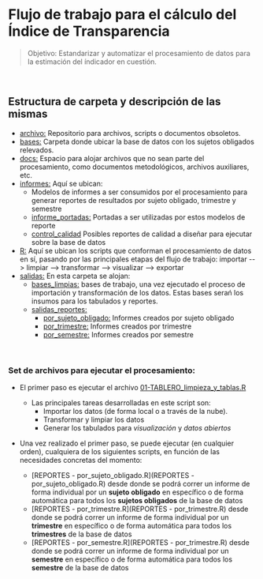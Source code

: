 # Flujo de trabajo para el cálculo del Índice de Transparencia

> Objetivo: Estandarizar y automatizar el procesamiento de datos para la estimación del índicador en cuestión.

<br>

## Estructura de carpeta y descripción de las mismas

- [archivo:](archivo) Repositorio para archivos, scripts o documentos obsoletos.
- [bases:](bases) Carpeta donde ubicar la base de datos con los sujetos obligados relevados.
- [docs:](docs) Espacio para alojar archivos que no sean parte del procesamiento, como documentos metodológicos, archivos auxiliares, etc.
- [informes:](informes) Aquí se ubican:
  - Modelos de informes a ser consumidos por el procesamiento para generar reportes de resultados por sujeto obligado, trimestre y semestre
  - [informe_portadas:](informes/informe_portadas) Portadas a ser utilizadas por estos modelos de reporte
  - [control_calidad](informes/control_calidad) Posibles reportes de calidad a diseñar para ejecutar sobre la base de datos
- [R:](R) Aquí se ubican los scripts que conforman el procesamiento de datos en sí, pasando por las principales etapas del flujo de trabajo: importar --> limpiar --> transformar --> visualizar --> exportar
- [salidas:](salidas) En esta carpeta se alojan:
  - [bases_limpias:](salidas/bases_limpias) bases de trabajo, una vez ejecutado el proceso de importación y transformación de los datos. Estas bases serań los insumos para los tabulados y reportes.
  - [salidas_reportes:](salidas/salidas_reportes) 
    - [por_sujeto_obligado:](salidas/salidas_reportes/por_sujeto_obligado) Informes creados por sujeto obligado
    - [por_trimestre:](salidas/salidas_reportes/por_trimestre) Informes creados por trimestre
    - [por_semestre:](salidas/salidas_reportes/por_semestre) Informes creados por semestre

<br>

### Set de archivos para ejecutar el procesamiento:

- El primer paso es ejecutar el archivo [01-TABLERO_limpieza_y_tablas.R](01-TABLERO_limpieza_y_tablas.R)
  - Las principales tareas desarrolladas en este script son:
    - Importar los datos (de forma local o a través de la nube). 
    - Transformar y limpiar los datos
    - Generar los tabulados para _visualización_ y _datos abiertos_

- Una vez realizado el primer paso, se puede ejecutar (en cualquier orden), cualquiera de los siguientes scripts, en función de las necesidades concretas del momento:
  -  [REPORTES - por_sujeto_obligado.R](REPORTES - por_sujeto_obligado.R) desde donde se podrá correr un informe de forma individual por un __sujeto obligado__ en específico o de forma automática para todos los __sujetos obligados__ de la base de datos
  -  [REPORTES - por_trimestre.R](REPORTES - por_trimestre.R) desde donde se podrá correr un informe de forma individual por un __trimestre__ en específico o de forma automática para todos los __trimestres__ de la base de datos
  -  [REPORTES - por_semestre.R](REPORTES - por_trimestre.R) desde donde se podrá correr un informe de forma individual por un __semestre__ en específico o de forma automática para todos los __semestre__ de la base de datos

